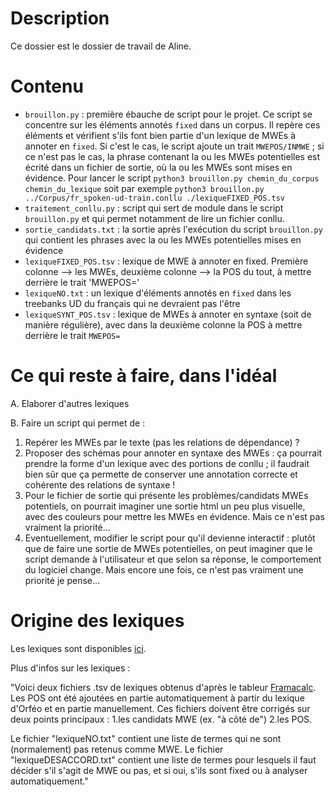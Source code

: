 # Description

Ce dossier est le dossier de travail de Aline.

# Contenu

+ `brouillon.py` : première ébauche de script pour le projet. Ce script se concentre sur les éléments annotés `fixed` dans un corpus. Il repère ces éléments et vérifient s'ils font bien partie d'un lexique de MWEs à annoter en `fixed`. Si c'est le cas, le script ajoute un trait `MWEPOS/INMWE` ; si ce n'est pas le cas, la phrase contenant la ou les MWEs potentielles est écrité dans un fichier de sortie, où la ou les MWEs sont mises en évidence. Pour lancer le script `python3 brouillon.py chemin_du_corpus chemin_du_lexique` soit par exemple `python3 brouillon.py ../Corpus/fr_spoken-ud-train.conllu ./lexiqueFIXED_POS.tsv`
+ `traitement_conllu.py` : script qui sert de module dans le script `brouillon.py` et qui permet notamment de lire un fichier conllu.
+ `sortie_candidats.txt` : la sortie après l'exécution du script `brouillon.py` qui contient les phrases avec la ou les MWEs potentielles mises en évidence
+ `lexiqueFIXED_POS.tsv` : lexique de MWE à annoter en fixed. Première colonne --> les MWEs, deuxième colonne --> la POS du tout, à mettre derrière le trait 'MWEPOS='
+ `lexiqueNO.txt` : un lexique d'éléments annotés en `fixed` dans les treebanks UD du français qui ne devraient pas l'être
+ `lexiqueSYNT_POS.tsv` : lexique de MWEs à annoter en syntaxe (soit de manière régulière), avec dans la deuxième colonne la POS à mettre derrière le trait `MWEPOS=`

# Ce qui reste à faire, dans l'idéal

A. Elaborer d'autres lexiques

B. Faire un script qui permet de :

1. Repérer les MWEs par le texte (pas les relations de dépendance) ?
2. Proposer des schémas pour annoter en syntaxe des MWEs : ça pourrait prendre la forme d'un lexique avec des portions de conllu ; il faudrait bien sûr que ça permette de conserver une annotation correcte et cohérente des relations de syntaxe !
3. Pour le fichier de sortie qui présente les problèmes/candidats MWEs potentiels, on pourrait imaginer une sortie html un peu plus visuelle, avec des couleurs pour mettre les MWEs en évidence. Mais ce n'est pas vraiment la priorité...
4. Eventuellement, modifier le script pour qu'il devienne interactif : plutôt que de faire une sortie de MWEs potentielles, on peut imaginer que le script demande à l'utilisateur et que selon sa réponse, le comportement du logiciel change. Mais encore une fois, ce n'est pas vraiment une priorité je pense... 

# Origine des lexiques

Les lexiques sont disponibles [ici](https://github.com/bguil/UD-French-discussion).

Plus d'infos sur les lexiques :

"Voici deux fichiers .tsv de lexiques obtenus d'après le tableur [Framacalc](https://lite.framacalc.org/fixed_UD_French). 
Les POS ont été ajoutées en partie automatiquement à partir du lexique d'Orféo et en partie manuellement.
Ces fichiers doivent être corrigés sur deux points principaux : 1.les candidats MWE (ex. "à côté de") 2.les POS.

Le fichier "lexiqueNO.txt" contient une liste de termes qui ne sont (normalement) pas retenus comme MWE.
Le fichier "lexiqueDESACCORD.txt" contient une liste de termes pour lesquels il faut décider s'il s'agit de MWE ou pas, et si oui, s'ils sont fixed ou à analyser automatiquement."
